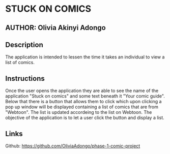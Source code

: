 #  STUCK ON COMICS
## AUTHOR: Olivia Akinyi Adongo

## Description
The application is intended to lessen the time it takes an individual to view a list of comics. 

## Instructions
Once the user opens the application they are able to see the name of the application "Stuck on comics" and some text beneath it "Your comic guide". Below that there is a button that allows them to click which upon clicking a pop up window will be displayed containing a list of comics that are from "Webtoon". The list is updated accordeing to the list on Webtoon. The objective of the application is to let a user click the button and display a list.

##  Links
Github: https://github.com/OliviaAdongo/phase-1-comic-project



<!-- 
A well documented Readme file on Github A project README that includes: - project or program name - author name - description of project - project setup instructions - link to live site on GitHub Pages - copyright and license information -->